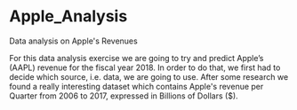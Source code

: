 # Apple_Analysis
Data analysis on Apple's Revenues

For this data analysis exercise we are going to try and predict Apple’s (AAPL) revenue for the fiscal year 2018.
In order to do that, we first had to decide which source, i.e. data, we are going to use.
After some research we found a really interesting dataset which contains Apple's revenue per Quarter from 2006 to 2017, expressed in Billions of Dollars ($).
